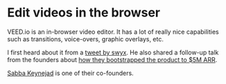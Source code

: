 # Edit videos in the browser

VEED.io is an in-browser video editor. It has a lot of really nice capabilities such as transitions, voice-overs, graphic overlays, etc.

I first heard about it from a [tweet by swyx](https://twitter.com/swyxio/status/1562456976759463936). He also shared a follow-up talk from the founders about [how they bootstrapped the product to $5M ARR](https://www.youtube.com/watch?v=pYS3QKJHUDM).

[Sabba Keynejad](https://twitter.com/sab8a) is one of their co-founders.
